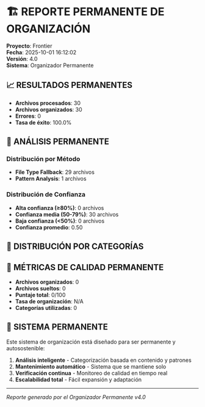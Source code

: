 # 🏗️ REPORTE PERMANENTE DE ORGANIZACIÓN
**Proyecto**: Frontier  
**Fecha**: 2025-10-01 16:12:02  
**Versión**: 4.0  
**Sistema**: Organizador Permanente

## 📈 RESULTADOS PERMANENTES

- **Archivos procesados**: 30
- **Archivos organizados**: 30
- **Errores**: 0
- **Tasa de éxito**: 100.0%

## 🧠 ANÁLISIS PERMANENTE


### Distribución por Método
- **File Type Fallback**: 29 archivos
- **Pattern Analysis**: 1 archivos

### Distribución de Confianza
- **Alta confianza (≥80%)**: 0 archivos
- **Confianza media (50-79%)**: 30 archivos
- **Baja confianza (<50%)**: 0 archivos
- **Confianza promedio**: 0.50


## 📁 DISTRIBUCIÓN POR CATEGORÍAS


## 🎯 MÉTRICAS DE CALIDAD PERMANENTE

- **Archivos organizados**: 0
- **Archivos sueltos**: 0
- **Puntaje total**: 0/100
- **Tasa de organización**: N/A
- **Categorías utilizadas**: 0

## 🚀 SISTEMA PERMANENTE

Este sistema de organización está diseñado para ser permanente y autosostenible:

1. **Análisis inteligente** - Categorización basada en contenido y patrones
2. **Mantenimiento automático** - Sistema que se mantiene solo
3. **Verificación continua** - Monitoreo de calidad en tiempo real
4. **Escalabilidad total** - Fácil expansión y adaptación

---
*Reporte generado por el Organizador Permanente v4.0*
